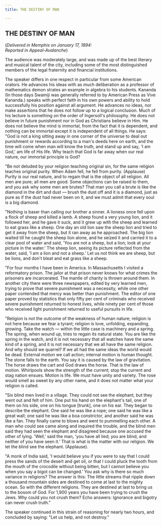 ```yaml
---
title: THE DESTINY OF MAN

---
```





  

## THE DESTINY OF MAN

(*Delivered in Memphis on January 17, 1894:  
Reported in Appeal-Avalanche*)

The audience was moderately large, and was made up of the best literary
and musical talent of the city, including some of the most distinguished
members of the legal fraternity and financial institutions.

The speaker differs in one respect in particular from some American
orators. He advances his ideas with as much deliberation as a professor
of mathematics demon strates an example in algebra to his students.
Kananda (In those days Swamiji was generally referred to by American
Press as Vive Kananda.) speaks with perfect faith in his own powers and
ability to hold successfully his position against all argument. He
advances no ideas, nor make assertions that he does not follow up to a
logical conclusion. Much of his lecture is something on the order of
Ingersoll's philosophy. He does not believe in future punishment nor in
God as Christians believe in Him. He does not believe the mind is
immortal, from the fact that it is dependent, and nothing can be
immortal except it is independent of all things. He says: "God is not a
king sitting away in one corner of the universe to deal out punishment
or rewards according to a man's deeds here on earth, and the time will
come when man will know the truth, and stand up and say, 'I am God,' am
life of His life. Why teach that God is far away when our real nature,
our immortal principle is God?

"Be not deluded by your religion teaching original sin, for the same
religion teaches original purity. When Adam fell, he fell from purity.
(Applause) Purity is our real nature, and to regain that is the object
of all religion. All men are pure; all men are good. Some objections can
be raised to them, and you ask why some men are brutes? That man you
call a brute is like the diamond in the dirt and dust — brush the dust
off and it is a diamond, just as pure as if the dust had never been on
it, and we must admit that every soul is a big diamond.

"Nothing is baser than calling our brother a sinner. A lioness once fell
upon a flock of sheep and killed a lamb. A sheep found a very young
lion, and it followed her, and he gave it suck, and it grew up with the
sheep and learned to eat grass like a sheep. One day an old lion saw the
sheep lion and tried to get it away from the sheep, but it ran away as
he approached. The big lion waited till he caught the sheep lion alone,
and he seized it and carried it to a clear pool of water and said, 'You
are not a sheep, but a lion; look at your picture in the water.' The
sheep lion, seeing its picture reflected from the water, said, 'I am a
lion and not a sheep.' Let us not think we are sheep, but be lions, and
don't bleat and eat grass like a sheep.

"For four months I have been in America. In Massachusetts I visited a
reformatory prison. The jailor at that prison never knows for what
crimes the prisoners are incarcerated. The mantle of charity is thrown
around them. In another city there were three newspapers, edited by very
learned men, trying to prove that severe punishment was a necessity,
while one other paper contended that mercy was better than punishment.
The editor of one paper proved by statistics that only fifty per cent of
criminals who received severe punishment returned to honest lives, while
ninety per cent of those who received light punishment returned to
useful pursuits in life.

"Religion is not the outcome of the weakness of human nature; religion
is not here because we fear a tyrant; religion is love, unfolding,
expanding, growing. Take the watch — within the little case is machinery
and a spring. The spring, when wound up, tries to regain its natural
state. You are like the spring in the watch, and it is not necessary
that all watches have the same kind of a spring, and it is not necessary
that we all have the same religion. And why should we quarrel? If we all
had the same ideas the world would be dead. External motion we call
action; internal motion is human thought. The stone falls to the earth.
You say it is caused by the law of gravitation. The horse draws the cart
and God draws the horse. That is the law of motion. Whirlpools show the
strength of the current; stop the current and stag nation ensues. Motion
is life. We must have unity and variety. The rose would smell as sweet
by any other name, and it does not matter what your religion is called.

"Six blind men lived in a village. They could not see the elephant, but
they went out and felt of him. One put his hand on the elephant's tail,
one of them on his side, one on his tongue \[trunk\], one on his ear.
They began to describe the elephant. One said he was like a rope; one
said he was like a great wall; one said he was like a boa constrictor,
and another said he was like a fan. They finally came to blows and went
to pummelling each other. A man who could see came along and inquired
the trouble, and the blind men said they had seen the elephant and
disagreed because one accused the other of lying. 'Well,' said the man,
'you have all lied; you are blind, and neither of you have seen it.'
That is what is the matter with our religion. We let the blind see the
elephant. (Applause).

"A monk of India said, 'I would believe you if you were to say that I
could press the sands of the desert and get oil, or that I could pluck
the tooth from the mouth of the crocodile without being bitten, but I
cannot believe you when you say a bigot can be changed.' You ask why is
there so much variance in religions? The answer is this: The little
streams that ripple down a thousand mountain sides are destined to come
at last to the mighty ocean. So with the different religions. They are
destined at last to bring us to the bosom of God. For 1,900 years you
have been trying to crush the Jews. Why could you not crush them? Echo
answers: Ignorance and bigotry can never crush truth."

The speaker continued in this strain of reasoning for nearly two hours,
and concluded by saying: "Let us help, and not destroy."


